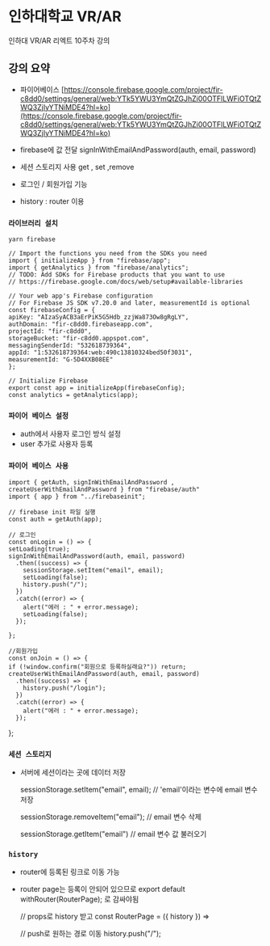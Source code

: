 # 인하대학교 VR/AR

인하대 VR/AR 리엑트 10주차 강의

## 강의 요약

- 파이어베이스
  [https://console.firebase.google.com/project/fir-c8dd0/settings/general/web:YTk5YWU3YmQtZGJhZi00OTFlLWFiOTQtZWQ3ZjIyYTNiMDE4?hl=ko](https://console.firebase.google.com/project/fir-c8dd0/settings/general/web:YTk5YWU3YmQtZGJhZi00OTFlLWFiOTQtZWQ3ZjIyYTNiMDE4?hl=ko)

- firebase에 값 전달 signInWithEmailAndPassword(auth, email, password)
- 세션 스토리지 사용 get , set ,remove
- 로그인 / 회원가입 기능
- history : router 이용

### `라이브러리 설치`

    yarn firebase

    // Import the functions you need from the SDKs you need
    import { initializeApp } from "firebase/app";
    import { getAnalytics } from "firebase/analytics";
    // TODO: Add SDKs for Firebase products that you want to use
    // https://firebase.google.com/docs/web/setup#available-libraries

    // Your web app's Firebase configuration
    // For Firebase JS SDK v7.20.0 and later, measurementId is optional
    const firebaseConfig = {
    apiKey: "AIzaSyACB3aErPiK5G5Hdb_zzjWa873Ow8gRgLY",
    authDomain: "fir-c8dd0.firebaseapp.com",
    projectId: "fir-c8dd0",
    storageBucket: "fir-c8dd0.appspot.com",
    messagingSenderId: "532618739364",
    appId: "1:532618739364:web:490c13810324bed50f3031",
    measurementId: "G-5D4XXB08EE"
    };

    // Initialize Firebase
    export const app = initializeApp(firebaseConfig);
    const analytics = getAnalytics(app);

### `파이어 베이스 설정`

- auth에서 사용자 로그인 방식 설정
- user 추가로 사용자 등록

### `파이어 베이스 사용`

    import { getAuth, signInWithEmailAndPassword , createUserWithEmailAndPassword } from "firebase/auth"
    import { app } from "../firebaseinit";

    // firebase init 파일 실행
    const auth = getAuth(app);

    // 로그인
    const onLogin = () => {
    setLoading(true);
    signInWithEmailAndPassword(auth, email, password)
      .then((success) => {
        sessionStorage.setItem("email", email);
        setLoading(false);
        history.push("/");
      })
      .catch((error) => {
        alert("에러 : " + error.message);
        setLoading(false);
      });

    };

    //회원가입
    const onJoin = () => {
    if (!window.confirm("회원으로 등록하실래요?")) return;
    createUserWithEmailAndPassword(auth, email, password)
      .then((success) => {
        history.push("/login");
      })
      .catch((error) => {
        alert("에러 : " + error.message);
      });

};

### `세션 스토리지`

- 서버에 세션이라는 곳에 데이터 저장

  sessionStorage.setItem("email", email); // 'email'이라는 변수에 email 변수 저장

  sessionStorage.removeItem("email"); // email 변수 삭제

  sessionStorage.getItem("email") // email 변수 값 불러오기

### `history`

- router에 등록된 링크로 이동 가능

- router page는 등록이 안되어 있으므로 export default withRouter(RouterPage); 로 감싸야됨

  // props로 history 받고
  const RouterPage = ({ history }) =>

  // push로 원하는 경로 이동
  history.push("/");
